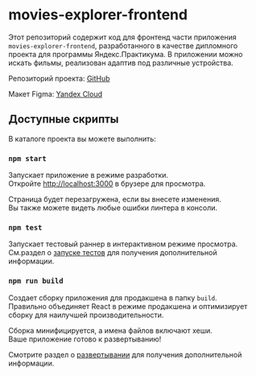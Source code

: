 # movies-explorer-frontend

Этот репозиторий содержит код для фронтенд части приложения `movies-explorer-frontend`, разработанного в качестве дипломного проекта для программы Яндекс.Практикума. В приложении можно искать фильмы, реализован адаптив под различные устройства.

Репозиторий проекта: [GitHub](https://github.com/azatprojazz/movies-explorer-frontend)

Макет Figma: [Yandex Cloud](https://disk.yandex.lt/d/i35I8UFZ0MGk1g)
## Доступные скрипты

В каталоге проекта вы можете выполнить:

### `npm start`

Запускает приложение в режиме разработки.\
Откройте [http://localhost:3000](http://localhost:3000) в брузере для просмотра.

Страница будет перезагружена, если вы внесете изменения.\
Вы также можете видеть любые ошибки линтера в консоли.

### `npm test`

Запускает тестовый раннер в интерактивном режиме просмотра.\
См.раздел о [запуске тестов](https://facebook.github.io/create-react-app/docs/running-tests) для получения дополнительной информации.

### `npm run build`

Создает сборку приложения для продакшена в папку `build`.\
Правильно объединяет React в режиме продакшена и оптимизирует сборку для наилучшей производительности.

Сборка минифицируется, а имена файлов включают хеши.\
Ваше приложение готово к развертыванию!

Смотрите раздел о [развертывании](https://facebook.github.io/create-react-app/docs/deployment) для получения дополнительной информации.
